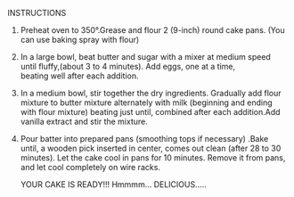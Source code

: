 INSTRUCTIONS

 1. Preheat oven to 350°.Grease and flour 2 (9-inch) round cake pans. (You can use baking spray with flour)

 2. In a large bowl, beat butter and sugar with a mixer at medium speed until fluffy,(about 3 to 4 minutes). Add eggs, one at a time,   
    beating well after each addition.

 3. In a medium bowl, stir together the dry ingredients. Gradually add flour mixture to butter mixture alternately with milk (beginning 
    and ending with flour mixture) beating just until, combined after each addition.Add vanilla extract and stir the mixture.

 4. Pour batter into prepared pans (smoothing tops if necessary) .Bake until, a wooden pick inserted in center, comes out clean
    (after 28 to 30 minutes). Let the cake cool in pans for 10 minutes. Remove it from pans, and let cool completely on wire racks.

    YOUR CAKE IS READY!!!
    Hmmmm... DELICIOUS.....
